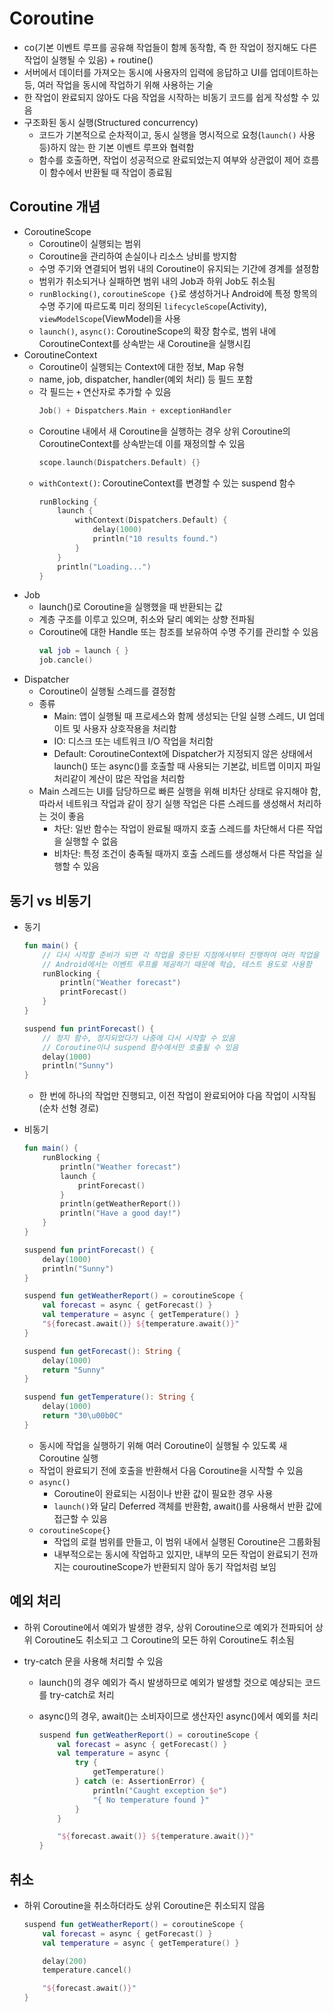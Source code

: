 # Coroutine

- co(기본 이벤트 루프를 공유해 작업들이 함께 동작함, 즉 한 작업이 정지해도 다른 작업이 실행될 수 있음) + routine()
- 서버에서 데이터를 가져오는 동시에 사용자의 입력에 응답하고 UI를 업데이트하는 등, 여러 작업을 동시에 작업하기 위해 사용하는 기술
- 한 작업이 완료되지 않아도 다음 작업을 시작하는 비동기 코드를 쉽게 작성할 수 있음
- 구조화된 동시 실행(Structured concurrency)
  - 코드가 기본적으로 순차적이고, 동시 실행을 명시적으로 요청(`launch()` 사용 등)하지 않는 한 기본 이벤트 루프와 협력함
  - 함수를 호출하면, 작업이 성공적으로 완료되었는지 여부와 상관없이 제어 흐름이 함수에서 반환될 때 작업이 종료됨

## Coroutine 개념

- CoroutineScope
  - Coroutine이 실행되는 범위
  - Coroutine을 관리하여 손실이나 리소스 낭비를 방지함
  - 수명 주기와 연결되어 범위 내의 Coroutine이 유지되는 기간에 경계를 설정함
  - 범위가 취소되거나 실패하면 범위 내의 Job과 하위 Job도 취소됨
  - `runBlocking()`, `coroutineScope {}`로 생성하거나 Android에 특정 항목의 수명 주기에 따르도록 미리 정의된 `lifecycleScope`(Activity), `viewModelScope`(ViewModel)을 사용
  - `launch()`, `async()`: CoroutineScope의 확장 함수로, 범위 내에 CoroutineContext를 상속받는 새 Coroutine을 실행시킴
- CoroutineContext
  - Coroutine이 실행되는 Context에 대한 정보, Map 유형
  - name, job, dispatcher, handler(예외 처리) 등 필드 포함
  - 각 필드는 `+` 연산자로 추가할 수 있음
    ```kotlin
    Job() + Dispatchers.Main + exceptionHandler
    ```
  - Coroutine 내에서 새 Coroutine을 실행하는 경우 상위 Coroutine의 CoroutineContext를 상속받는데 이를 재정의할 수 있음
    ```kotlin
    scope.launch(Dispatchers.Default) {}
    ```
  - `withContext()`: CoroutineContext를 변경할 수 있는 suspend 함수
    ```kotlin
    runBlocking {
        launch {
            withContext(Dispatchers.Default) {
                delay(1000)
                println("10 results found.")
            }
        }
        println("Loading...")
    }
    ```
- Job
  - launch()로 Coroutine을 실행했을 때 반환되는 값
  - 계층 구조를 이루고 있으며, 취소와 달리 예외는 상향 전파됨
  - Coroutine에 대한 Handle 또는 참조를 보유하여 수명 주기를 관리할 수 있음
    ```kotlin
    val job = launch { }
    job.cancle()
    ```
- Dispatcher
  - Coroutine이 실행될 스레드를 결정함
  - 종류
    - Main: 앱이 실행될 때 프로세스와 함께 생성되는 단일 실행 스레드, UI 업데이트 및 사용자 상호작용을 처리함
    - IO: 디스크 또는 네트워크 I/O 작업을 처리함
    - Default: CoroutineContext에 Dispatcher가 지정되지 않은 상태에서 launch() 또는 async()를 호출할 때 사용되는 기본값, 비트맵 이미지 파일 처리같이 계산이 많은 작업을 처리함
  - Main 스레드는 UI를 담당하므로 빠른 실행을 위해 비차단 상태로 유지해야 함, 따라서 네트워크 작업과 같이 장기 실행 작업은 다른 스레드를 생성해서 처리하는 것이 좋음
    - 차단: 일반 함수는 작업이 완료될 때까지 호출 스레드를 차단해서 다른 작업을 실행할 수 없음
    - 비차단: 특정 조건이 충족될 때까지 호출 스레드를 생성해서 다른 작업을 실행할 수 있음

## 동기 vs 비동기

- 동기

  ```kotlin
  fun main() {
      // 다시 시작할 준비가 되면 각 작업을 중단된 지점에서부터 진행하여 여러 작업을 한 번에 처리할 수 있는 이벤트 루프 실행
      // Android에서는 이벤트 루프를 제공하기 때문에 학습, 테스트 용도로 사용함
      runBlocking {
          println("Weather forecast")
          printForecast()
      }
  }

  suspend fun printForecast() {
      // 정지 함수, 정지되었다가 나중에 다시 시작할 수 있음
      // Coroutine이나 suspend 함수에서만 호출될 수 있음
      delay(1000)
      println("Sunny")
  }
  ```

  - 한 번에 하나의 작업만 진행되고, 이전 작업이 완료되어야 다음 작업이 시작됨(순차 선형 경로)

- 비동기

  ```kotlin
  fun main() {
      runBlocking {
          println("Weather forecast")
          launch {
              printForecast()
          }
          println(getWeatherReport())
          println("Have a good day!")
      }
  }

  suspend fun printForecast() {
      delay(1000)
      println("Sunny")
  }

  suspend fun getWeatherReport() = coroutineScope {
      val forecast = async { getForecast() }
      val temperature = async { getTemperature() }
      "${forecast.await()} ${temperature.await()}"
  }

  suspend fun getForecast(): String {
      delay(1000)
      return "Sunny"
  }

  suspend fun getTemperature(): String {
      delay(1000)
      return "30\u00b0C"
  }
  ```

  - 동시에 작업을 실행하기 위해 여러 Coroutine이 실행될 수 있도록 새 Coroutine 실행
  - 작업이 완료되기 전에 호출을 반환해서 다음 Coroutine을 시작할 수 있음
  - `async()`
    - Coroutine이 완료되는 시점이나 반환 값이 필요한 경우 사용
    - `launch()`와 달리 Deferred 객체를 반환함, await()를 사용해서 반환 값에 접근할 수 있음
  - `coroutineScope{}`
    - 작업의 로컬 범위를 만들고, 이 범위 내에서 실행된 Coroutine은 그룹화됨
    - 내부적으로는 동시에 작업하고 있지만, 내부의 모든 작업이 완료되기 전까지는 couroutineScope가 반환되지 않아 동기 작업처럼 보임

## 예외 처리

- 하위 Coroutine에서 예외가 발생한 경우, 상위 Coroutine으로 예외가 전파되어 상위 Coroutine도 취소되고 그 Coroutine의 모든 하위 Coroutine도 취소됨
- try-catch 문을 사용해 처리할 수 있음

  - launch()의 경우 예외가 즉시 발생하므로 예외가 발생할 것으로 예상되는 코드를 try-catch로 처리
  - async()의 경우, await()는 소비자이므로 생산자인 async()에서 예외를 처리

    ```kotlin
    suspend fun getWeatherReport() = coroutineScope {
        val forecast = async { getForecast() }
        val temperature = async {
            try {
                getTemperature()
            } catch (e: AssertionError) {
                println("Caught exception $e")
                "{ No temperature found }"
            }
        }

        "${forecast.await()} ${temperature.await()}"
    }
    ```

## 취소

- 하위 Coroutine을 취소하더라도 상위 Coroutine은 취소되지 않음

  ```kotlin
  suspend fun getWeatherReport() = coroutineScope {
      val forecast = async { getForecast() }
      val temperature = async { getTemperature() }

      delay(200)
      temperature.cancel()

      "${forecast.await()}"
  }
  ```
